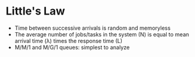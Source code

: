 # Little's Law

- Time between successive arrivals is random and memoryless
- The average number of jobs/tasks in the system (N) is equal to mean arrival time (λ) times the response time (L) 
- M/M/1 and M/G/1 queues: simplest to analyze